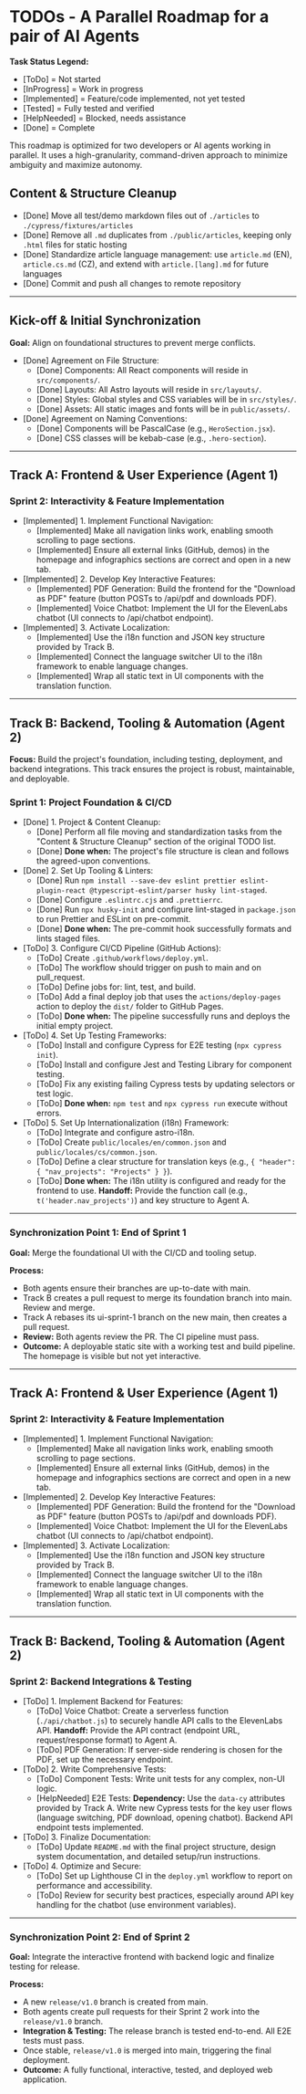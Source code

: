 # TODOs - A Parallel Roadmap for a pair of AI Agents

**Task Status Legend:**
- [ToDo] = Not started
- [InProgress] = Work in progress
- [Implemented] = Feature/code implemented, not yet tested
- [Tested] = Fully tested and verified
- [HelpNeeded] = Blocked, needs assistance
- [Done] = Complete

This roadmap is optimized for two developers or AI agents working in parallel. It uses a high-granularity, command-driven approach to minimize ambiguity and maximize autonomy.

## Content & Structure Cleanup
- [Done] Move all test/demo markdown files out of `./articles` to `./cypress/fixtures/articles`
- [Done] Remove all `.md` duplicates from `./public/articles`, keeping only `.html` files for static hosting
- [Done] Standardize article language management: use `article.md` (EN), `article.cs.md` (CZ), and extend with `article.[lang].md` for future languages
- [Done] Commit and push all changes to remote repository

---

## Kick-off & Initial Synchronization

**Goal:** Align on foundational structures to prevent merge conflicts.

- [Done] Agreement on File Structure:
  - [Done] Components: All React components will reside in `src/components/`.
  - [Done] Layouts: All Astro layouts will reside in `src/layouts/`.
  - [Done] Styles: Global styles and CSS variables will be in `src/styles/`.
  - [Done] Assets: All static images and fonts will be in `public/assets/`.
- [Done] Agreement on Naming Conventions:
  - [Done] Components will be PascalCase (e.g., `HeroSection.jsx`).
  - [Done] CSS classes will be kebab-case (e.g., `.hero-section`).

---

## Track A: Frontend & User Experience (Agent 1)

### Sprint 2: Interactivity & Feature Implementation

- [Implemented] 1. Implement Functional Navigation:
  - [Implemented] Make all navigation links work, enabling smooth scrolling to page sections.
  - [Implemented] Ensure all external links (GitHub, demos) in the homepage and infographics sections are correct and open in a new tab.
- [Implemented] 2. Develop Key Interactive Features:
  - [Implemented] PDF Generation: Build the frontend for the "Download as PDF" feature (button POSTs to /api/pdf and downloads PDF).
  - [Implemented] Voice Chatbot: Implement the UI for the ElevenLabs chatbot (UI connects to /api/chatbot endpoint).
- [Implemented] 3. Activate Localization:
  - [Implemented] Use the i18n function and JSON key structure provided by Track B.
  - [Implemented] Connect the language switcher UI to the i18n framework to enable language changes.
  - [Implemented] Wrap all static text in UI components with the translation function.

---

## Track B: Backend, Tooling & Automation (Agent 2)

**Focus:** Build the project's foundation, including testing, deployment, and backend integrations. This track ensures the project is robust, maintainable, and deployable.

### Sprint 1: Project Foundation & CI/CD

- [Done] 1. Project & Content Cleanup:
  - [Done] Perform all file moving and standardization tasks from the "Content & Structure Cleanup" section of the original TODO list.
  - [Done] **Done when:** The project's file structure is clean and follows the agreed-upon conventions.
- [Done] 2. Set Up Tooling & Linters:
  - [Done] Run `npm install --save-dev eslint prettier eslint-plugin-react @typescript-eslint/parser husky lint-staged`.
  - [Done] Configure `.eslintrc.cjs` and `.prettierrc`.
  - [Done] Run `npx husky-init` and configure lint-staged in `package.json` to run Prettier and ESLint on pre-commit.
  - [Done] **Done when:** The pre-commit hook successfully formats and lints staged files.
- [ToDo] 3. Configure CI/CD Pipeline (GitHub Actions):
  - [ToDo] Create `.github/workflows/deploy.yml`.
  - [ToDo] The workflow should trigger on push to main and on pull_request.
  - [ToDo] Define jobs for: lint, test, and build.
  - [ToDo] Add a final deploy job that uses the `actions/deploy-pages` action to deploy the `dist/` folder to GitHub Pages.
  - [ToDo] **Done when:** The pipeline successfully runs and deploys the initial empty project.
- [ToDo] 4. Set Up Testing Frameworks:
  - [ToDo] Install and configure Cypress for E2E testing (`npx cypress init`).
  - [ToDo] Install and configure Jest and Testing Library for component testing.
  - [ToDo] Fix any existing failing Cypress tests by updating selectors or test logic.
  - [ToDo] **Done when:** `npm test` and `npx cypress run` execute without errors.
- [ToDo] 5. Set Up Internationalization (i18n) Framework:
  - [ToDo] Integrate and configure astro-i18n.
  - [ToDo] Create `public/locales/en/common.json` and `public/locales/cs/common.json`.
  - [ToDo] Define a clear structure for translation keys (e.g., `{ "header": { "nav_projects": "Projects" } }`).
  - [ToDo] **Done when:** The i18n utility is configured and ready for the frontend to use. **Handoff:** Provide the function call (e.g., `t('header.nav_projects')`) and key structure to Agent A.

---

### Synchronization Point 1: End of Sprint 1

**Goal:** Merge the foundational UI with the CI/CD and tooling setup.

**Process:**
- Both agents ensure their branches are up-to-date with main.
- Track B creates a pull request to merge its foundation branch into main. Review and merge.
- Track A rebases its ui-sprint-1 branch on the new main, then creates a pull request.
- **Review:** Both agents review the PR. The CI pipeline must pass.
- **Outcome:** A deployable static site with a working test and build pipeline. The homepage is visible but not yet interactive.

---

## Track A: Frontend & User Experience (Agent 1)

### Sprint 2: Interactivity & Feature Implementation

- [Implemented] 1. Implement Functional Navigation:
  - [Implemented] Make all navigation links work, enabling smooth scrolling to page sections.
  - [Implemented] Ensure all external links (GitHub, demos) in the homepage and infographics sections are correct and open in a new tab.
- [Implemented] 2. Develop Key Interactive Features:
  - [Implemented] PDF Generation: Build the frontend for the "Download as PDF" feature (button POSTs to /api/pdf and downloads PDF).
  - [Implemented] Voice Chatbot: Implement the UI for the ElevenLabs chatbot (UI connects to /api/chatbot endpoint).
- [Implemented] 3. Activate Localization:
  - [Implemented] Use the i18n function and JSON key structure provided by Track B.
  - [Implemented] Connect the language switcher UI to the i18n framework to enable language changes.
  - [Implemented] Wrap all static text in UI components with the translation function.

---

## Track B: Backend, Tooling & Automation (Agent 2)

### Sprint 2: Backend Integrations & Testing

- [ToDo] 1. Implement Backend for Features:
  - [ToDo] Voice Chatbot: Create a serverless function (`./api/chatbot.js`) to securely handle API calls to the ElevenLabs API. **Handoff:** Provide the API contract (endpoint URL, request/response format) to Agent A.
  - [ToDo] PDF Generation: If server-side rendering is chosen for the PDF, set up the necessary endpoint.
- [ToDo] 2. Write Comprehensive Tests:
  - [ToDo] Component Tests: Write unit tests for any complex, non-UI logic.
  - [HelpNeeded] E2E Tests: **Dependency:** Use the `data-cy` attributes provided by Track A. Write new Cypress tests for the key user flows (language switching, PDF download, opening chatbot). Backend API endpoint tests implemented.
- [ToDo] 3. Finalize Documentation:
  - [ToDo] Update `README.md` with the final project structure, design system documentation, and detailed setup/run instructions.
- [ToDo] 4. Optimize and Secure:
  - [ToDo] Set up Lighthouse CI in the `deploy.yml` workflow to report on performance and accessibility.
  - [ToDo] Review for security best practices, especially around API key handling for the chatbot (use environment variables).

---

### Synchronization Point 2: End of Sprint 2

**Goal:** Integrate the interactive frontend with backend logic and finalize testing for release.

**Process:**
- A new `release/v1.0` branch is created from main.
- Both agents create pull requests for their Sprint 2 work into the `release/v1.0` branch.
- **Integration & Testing:** The release branch is tested end-to-end. All E2E tests must pass.
- Once stable, `release/v1.0` is merged into main, triggering the final deployment.
- **Outcome:** A fully functional, interactive, tested, and deployed web application.
